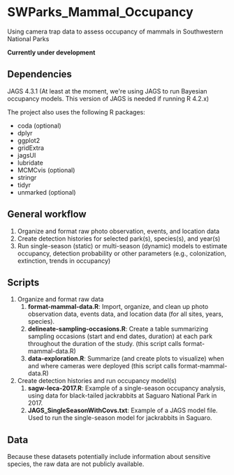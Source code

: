 # SWParks_Mammal_Occupancy
Using camera trap data to assess occupancy of mammals in Southwestern National Parks

**Currently under development**

## Dependencies

JAGS 4.3.1 (At least at the moment, we're using JAGS to run Bayesian occupancy models. This version of JAGS is needed if running R 4.2.x)

The project also uses the following R packages:

+ coda (optional)
+ dplyr
+ ggplot2
+ gridExtra
+ jagsUI
+ lubridate
+ MCMCvis (optional)
+ stringr
+ tidyr
+ unmarked (optional)

## General workflow

1. Organize and format raw photo observation, events, and location data
2. Create detection histories for selected park(s), species(s), and year(s)
3. Run single-season (static) or multi-season (dynamic) models to estimate occupancy, detection probability or other parameters (e.g., colonization, extinction, trends in occupancy)

## Scripts

1. Organize and format raw data
   1. **format-mammal-data.R**: Import, organize, and clean up photo observation data, events data, and location data (for all sites, years, species). 
   2. **delineate-sampling-occasions.R**: Create a table summarizing sampling occasions (start and end dates, duration) at each park throughout the duration of the study. (this script calls format-mammal-data.R)
   3. **data-exploration.R**: Summarize (and create plots to visualize) when and where cameras were deployed (this script calls format-mammal-data.R)
2. Create detection histories and run occupancy model(s)
   1. **sagw-leca-2017.R**: Example of a single-season occupancy analysis, using data for black-tailed jackrabbits at Saguaro National Park in 2017.
   2. **JAGS_SingleSeasonWithCovs.txt**: Example of a JAGS model file. Used to run the single-season model for jackrabbits in Saguaro.

## Data

Because these datasets potentially include information about sensitive species, the raw data are not publicly available.
